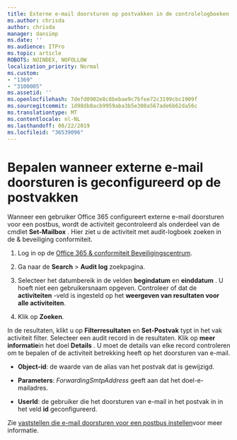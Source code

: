 ```yaml
---
title: Externe e-mail doorsturen op postvakken in de controlelogboeken geïdentificeerd
ms.author: chrisda
author: chrisda
manager: dansimp
ms.date: ''
ms.audience: ITPro
ms.topic: article
ROBOTS: NOINDEX, NOFOLLOW
localization_priority: Normal
ms.custom:
- "1369"
- "3100005"
ms.assetid: ''
ms.openlocfilehash: 7defd0902e8c8bebae9c7bfee72c3199cbc1909f
ms.sourcegitcommit: 1d98db8acb9959aba3b5e308a567ade6b62da56c
ms.translationtype: MT
ms.contentlocale: nl-NL
ms.lasthandoff: 08/22/2019
ms.locfileid: "36539096"
---
```

# <a name="identify-when-external-email-forwarding-is-configured-on-mailboxes"></a>Bepalen wanneer externe e-mail doorsturen is geconfigureerd op de postvakken

Wanneer een gebruiker Office 365 configureert externe e-mail doorsturen voor een postbus, wordt de activiteit gecontroleerd als onderdeel van de cmdlet **Set-Mailbox** . Hier ziet u de activiteit met audit-logboek zoeken in de & beveiliging conformiteit.

1. Log in op de [Office 365 & conformiteit Beveiligingscentrum](https://protection.office.com/).

2. Ga naar de **Search** > **Audit log** zoekpagina.

3. Selecteer het datumbereik in de velden **begindatum** en **einddatum** . U hoeft niet een gebruikersnaam opgeven. Controleer of dat de **activiteiten** -veld is ingesteld op het **weergeven van resultaten voor alle activiteiten**.

4. Klik op **Zoeken**.

In de resultaten, klikt u op **Filterresultaten** en **Set-Postvak** typt in het vak activiteit filter. Selecteer een audit record in de resultaten. Klik op **meer informatie**in het doel **Details** . U moet de details van elke record controleren om te bepalen of de activiteit betrekking heeft op het doorsturen van e-mail.

- **Object-id**: de waarde van de alias van het postvak dat is gewijzigd.

- **Parameters**: _ForwardingSmtpAddress_ geeft aan dat het doel-e-mailadres.

- **UserId**: de gebruiker die het doorsturen van e-mail in het postvak in in het veld **id** geconfigureerd.

Zie [vaststellen die e-mail doorsturen voor een postbus instellen](https://docs.microsoft.com/office365/securitycompliance/auditing-troubleshooting-scenarios#determining-who-set-up-email-forwarding-for-a-mailbox)voor meer informatie.
